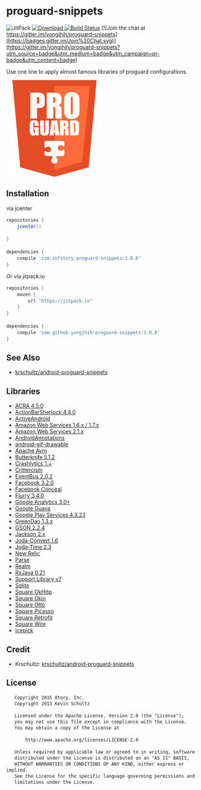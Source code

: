 # proguard-snippets

![JitPack](https://img.shields.io/github/tag/yongjhih/proguard-snippets.svg?label=JitPack)
[![Download](https://api.bintray.com/packages/yongjhih/maven/proguard-snippets/images/download.svg) ](https://bintray.com/yongjhih/maven/proguard-snippets/_latestVersion)
[![Build Status](https://travis-ci.org/yongjhih/proguard-snippets.svg)](https://travis-ci.org/yongjhih/proguard-snippets)
[![Join the chat at https://gitter.im/yongjhih/proguard-snippets](https://badges.gitter.im/Join%20Chat.svg)](https://gitter.im/yongjhih/proguard-snippets?utm_source=badge&utm_medium=badge&utm_campaign=pr-badge&utm_content=badge)

Use one line to apply almost famous libraries of proguard configurations.

[![proguard-snippets.png](art/proguard-snippets.png)](art/proguard-snippets.png)

## Installation

via jcenter

```gradle
repositories {
    jcenter()

}

dependencies {
    compile 'com.infstory:proguard-snippets:1.0.0'
}
```

Or via jitpack.io

```gradle
repositories {
    maven {
        url "https://jitpack.io"
    }
}

dependencies {
    compile 'com.github.yongjhih:proguard-snippets:1.0.0'
}
```

## See Also

* [krschultz/android-proguard-snippets](https://github.com/krschultz/android-proguard-snippets)

## Libraries

* [ACRA 4.5.0](https://github.com/ACRA/acra)
* [ActionBarSherlock 4.4.0](http://actionbarsherlock.com/)
* [ActiveAndroid](http://www.activeandroid.com/)
* [Amazon Web Services 1.6.x / 1.7.x](https://aws.amazon.com/releasenotes/Android/1855915734308772)
* [Amazon Web Services 2.1.x](https://github.com/aws/aws-sdk-android)
* [AndroidAnnotations](http://androidannotations.org/)
* [android-gif-drawable](https://github.com/koral--/android-gif-drawable)
* [Apache Avro](http://http://avro.apache.org/)
* [Butterknife 5.1.2](http://jakewharton.github.io/butterknife/)
* [Crashlytics 1.+](http://try.crashlytics.com/sdk-android/)
* [Crittercism](http://docs.crittercism.com/android/android.html)
* [EventBus 2.0.2](https://github.com/greenrobot/EventBus)
* [Facebook 3.2.0](https://developers.facebook.com/docs/android/)
* [Facebook Conceal](https://facebook.github.io/conceal/)
* [Flurry 3.4.0](http://support.flurry.com/index.php?title=Analytics/Code/ReleaseNotes/Android)
* [Google Analytics 3.0+](https://developers.google.com/analytics/devguides/collection/android/v3/)
* [Google Guava](https://code.google.com/p/guava-libraries/)
* [Google Play Services 4.3.23](http://developer.android.com/google/play-services/setup.html)
* [GreenDao 1.3.x](http://greendao-orm.com/)
* [GSON 2.2.4](https://code.google.com/p/google-gson/)
* [Jackson 2.x](http://wiki.fasterxml.com/JacksonHome)
* [Joda-Convert 1.6](http://www.joda.org/joda-convert/)
* [Joda-Time 2.3](http://www.joda.org/joda-time/)
* [New Relic](https://docs.newrelic.com/docs/mobile-monitoring/mobile-sdk-api/new-relic-mobile-sdk-api/working-android-sdk-api)
* [Parse](https://parse.com/products/android)
* [Realm](http://realm.io/news/realm-for-android/)
* [RxJava 0.21](https://github.com/ReactiveX/RxJava/wiki/The-RxJava-Android-Module)
* [Support Library v7](https://developer.android.com/tools/support-library/features.html#v7-appcompat)
* [Sqlite](http://www.sqlite.org/index.html)
* [Square OkHttp](http://square.github.io/okhttp/)
* [Square Okio](https://github.com/square/okio)
* [Square Otto](http://square.github.io/otto/)
* [Square Picasso](https://github.com/square/picasso)
* [Square Retrofit](http://square.github.io/retrofit/)
* [Square Wire](https://github.com/square/wire)
* [Icepick](https://github.com/frankiesardo/icepick)

## Credit

* Krschultz: [krschultz/android-proguard-snippets](https://github.com/krschultz/android-proguard-snippets)

## License

```
   Copyright 2015 8tory, Inc.
   Copyright 2013 Kevin Schultz

   Licensed under the Apache License, Version 2.0 (the "License");
   you may not use this file except in compliance with the License.
   You may obtain a copy of the License at

       http://www.apache.org/licenses/LICENSE-2.0

   Unless required by applicable law or agreed to in writing, software
   distributed under the License is distributed on an "AS IS" BASIS,
   WITHOUT WARRANTIES OR CONDITIONS OF ANY KIND, either express or implied.
   See the License for the specific language governing permissions and
   limitations under the License.
```
